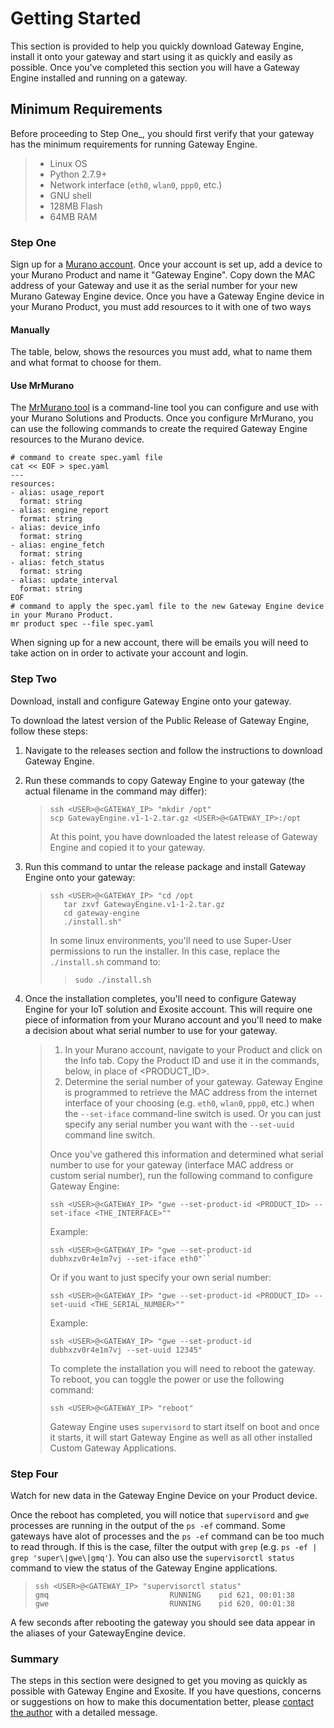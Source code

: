 Getting Started
===============

This section is provided to help you quickly download Gateway Engine,
install it onto your gateway and start using it as quickly and easily as
possible. Once you've completed this section you will have a Gateway
Engine installed and running on a gateway.

Minimum Requirements
--------------------

Before proceeding to Step One\_, you should first verify that your
gateway has the minimum requirements for running Gateway Engine.

> -   Linux OS
> -   Python 2.7.9+
> -   Network interface (`eth0`, `wlan0`, `ppp0`, etc.)
> -   GNU shell
> -   128MB Flash
> -   64MB RAM

### Step One

Sign up for a [Murano account](https://exosite.com/murano/). Once your
account is set up, add a device to your Murano Product and name it
"Gateway Engine". Copy down the MAC address of your Gateway and use it
as the serial number for your new Murano Gateway Engine device. Once you
have a Gateway Engine device in your Murano Product, you must add
resources to it with one of two ways

#### Manually

The table, below, shows the resources you must add, what to name them
and what format to choose for them.

#### Use MrMurano

The [MrMurano tool](https://github.com/tadpol/MrMurano) is a
command-line tool you can configure and use with your Murano Solutions
and Products. Once you configure MrMurano, you can use the following
commands to create the required Gateway Engine resources to the Murano
device.

``` {.sourceCode .bash}
# command to create spec.yaml file
cat << EOF > spec.yaml
---
resources:
- alias: usage_report
  format: string
- alias: engine_report
  format: string
- alias: device_info
  format: string
- alias: engine_fetch
  format: string
- alias: fetch_status
  format: string
- alias: update_interval
  format: string 
EOF
# command to apply the spec.yaml file to the new Gateway Engine device in your Murano Product.
mr product spec --file spec.yaml
```

<div class="admonition note">

When signing up for a new account, there will be emails you will need to
take action on in order to activate your account and login.

</div>

### Step Two

Download, install and configure Gateway Engine onto your gateway.

To download the latest version of the Public Release of Gateway Engine,
follow these steps:

1.  Navigate to the releases section and follow the instructions to
    download Gateway Engine.
2.  Run these commands to copy Gateway Engine to your gateway (the
    actual filename in the command may differ):

    > ``` {.sourceCode .bash}
    > ssh <USER>@<GATEWAY_IP> "mkdir /opt"
    > scp GatewayEngine.v1-1-2.tar.gz <USER>@<GATEWAY_IP>:/opt 
    > ```
    >
    > At this point, you have downloaded the latest release of Gateway
    > Engine and copied it to your gateway.

3.  Run this command to untar the release package and install Gateway
    Engine onto your gateway:

    > ``` {.sourceCode .bash}
    > ssh <USER>@<GATEWAY_IP> "cd /opt
    >    tar zxvf GatewayEngine.v1-1-2.tar.gz
    >    cd gateway-engine
    >    ./install.sh"
    > ```
    >
    > <div class="admonition note">
    >
    > In some linux environments, you'll need to use Super-User
    > permissions to run the installer. In this case, replace the
    > `./install.sh` command to:
    >
    > > ``` {.sourceCode .bash}
    > > sudo ./install.sh
    > > ```
    >
    > </div>

4.  Once the installation completes, you'll need to configure Gateway
    Engine for your IoT solution and Exosite account. This will require
    one piece of information from your Murano account and you'll need to
    make a decision about what serial number to use for your gateway.

    > 1.  In your Murano account, navigate to your Product and click on
    >     the Info tab. Copy the Product ID and use it in the commands,
    >     below, in place of &lt;PRODUCT\_ID&gt;.
    > 2.  Determine the serial number of your gateway. Gateway Engine is
    >     programmed to retrieve the MAC address from the internet
    >     interface of your choosing (e.g. `eth0`, `wlan0`,
    >     `ppp0`, etc.) when the `--set-iface` command-line switch
    >     is used. Or you can just specify any serial number you want
    >     with the `--set-uuid` command line switch.
    >
    > Once you've gathered this information and determined what serial
    > number to use for your gateway (interface MAC address or custom
    > serial number), run the following command to configure Gateway
    > Engine:
    >
    > ``` {.sourceCode .bash}
    > ssh <USER>@<GATEWAY_IP> "gwe --set-product-id <PRODUCT_ID> --set-iface <THE_INTERFACE>""
    > ```
    >
    > <div class="admonition note">
    >
    > Example:
    >
    > ``` {.sourceCode .bash}
    > ssh <USER>@<GATEWAY_IP> "gwe --set-product-id dubhxzv0r4e1m7vj --set-iface eth0"``
    > ```
    >
    > </div>
    >
    > Or if you want to just specify your own serial number:
    >
    > ``` {.sourceCode .bash}
    > ssh <USER>@<GATEWAY_IP> "gwe --set-product-id <PRODUCT_ID> --set-uuid <THE_SERIAL_NUMBER>""
    > ```
    >
    > <div class="admonition note">
    >
    > Example:
    >
    > ``` {.sourceCode .bash}
    > ssh <USER>@<GATEWAY_IP> "gwe --set-product-id dubhxzv0r4e1m7vj --set-uuid 12345"
    > ```
    >
    > </div>
    >
    > To complete the installation you will need to reboot the gateway.
    > To reboot, you can toggle the power or use the following command:
    >
    > ``` {.sourceCode .bash}
    > ssh <USER>@<GATEWAY_IP> "reboot"
    > ```
    >
    > <div class="admonition important">
    >
    > Gateway Engine uses `supervisord` to start itself on boot and once
    > it starts, it will start Gateway Engine as well as all other
    > installed Custom Gateway Applications.
    >
    > </div>

### Step Four

Watch for new data in the Gateway Engine Device on your Product device.

Once the reboot has completed, you will notice that `supervisord` and
`gwe` processes are running in the output of the `ps -ef` command. Some
gateways have alot of processes and the `ps -ef` command can be too much
to read through. If this is the case, filter the output with `grep`
(e.g. `ps -ef | grep 'super\|gwe\|gmq'`). You can also use the
`supervisorctl status` command to view the status of the Gateway Engine
applications.

> ``` {.sourceCode .bash}
> ssh <USER>@<GATEWAY_IP> "supervisorctl status"
> gmq                           RUNNING    pid 621, 00:01:38
> gwe                           RUNNING    pid 620, 00:01:38
> ```

A few seconds after rebooting the gateway you should see data appear in
the aliases of your GatewayEngine device.

### Summary

The steps in this section were designed to get you moving as quickly as
possible with Gateway Engine and Exosite. If you have questions,
concerns or suggestions on how to make this documentation better, please
[contact the author](gwesupport@exosite.com) with a detailed message.
